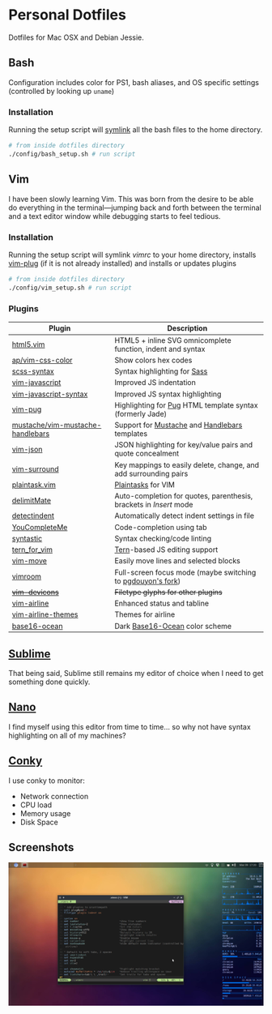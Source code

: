 # Personal Dotfiles
Dotfiles for Mac OSX and Debian Jessie.

## Bash
Configuration includes color for PS1, bash aliases, and OS specific settings (controlled by looking up `uname`)

### Installation
Running the setup script will [symlink](https://en.wikipedia.org/wiki/Symbolic_link) all the bash files to the home directory.
```bash
# from inside dotfiles directory
./config/bash_setup.sh # run script
```

## Vim
I have been slowly learning Vim. This was born from the desire to be able do everything in the terminal—jumping back and forth between the terminal and a text editor window while debugging starts to feel tedious.

### Installation
Running the setup script will symlink _vimrc_ to your home directory, installs [vim-plug](https://github.com/junegunn/vim-plug) (if it is not already installed) and installs or updates plugins
```bash
# from inside dotfiles directory
./config/vim_setup.sh # run script
```

### Plugins
Plugin | Description
------ | -----------
[html5.vim](https://github.com/othree/html5.vim) | HTML5 + inline SVG omnicomplete function, indent and syntax
[ap/vim-css-color](http://github.com/skammer/vim-css-color) | Show colors hex codes
[scss-syntax](http://github.com/cakebaker/scss-syntax.vim) | Syntax highlighting for [Sass](http://sass-lang.com)
[vim-javascript](https://github.com/pangloss/vim-javascript) | Improved JS indentation
[vim-javascript-syntax](https://github.com/jelera/vim-javascript-syntax) | Improved JS syntax highlighting
[vim-pug](https://github.com/digitaltoad/vim-pug) | Highlighting for [Pug](http://jade-lang.com/) HTML template syntax (formerly Jade)
[mustache/vim-mustache-handlebars](https://github.com/mustache/vim-mustache-handlebars) | Support for [Mustache](http://mustache.github.io/) and [Handlebars](http://handlebarsjs.com/) templates
[vim-json](https://github.com/elzr/vim-json) | JSON highlighting for key/value pairs and quote concealment
[vim-surround](https://github.com/tpope/vim-surround) | Key mappings to easily delete, change, and add surrounding pairs
[plaintask.vim](https://github.com/elentok/plaintasks.vim) | [Plaintasks](https://github.com/aziz/PlainTasks) for VIM
[delimitMate](https://github.com/Raimondi/delimitMate) | Auto-completion for quotes, parenthesis, brackets in _Insert_ mode
[detectindent](https://github.com/ciaranm/detectindent) | Automatically detect indent settings in file
[YouCompleteMe](https://github.com/Valloric/YouCompleteMe) | Code-completion using tab
[syntastic](https://github.com/scrooloose/syntastic) | Syntax checking/code linting
[tern_for_vim](https://github.com/marijnh/tern_for_vim) | [Tern](http://ternjs.net/)-based JS editing support
[vim-move](https://github.com/matze/vim-move) | Easily move lines and selected blocks
[vimroom](https://github.com/mikewest/vimroom) | Full-screen focus mode (maybe switching to [pgdouyon's fork](https://github.com/pgdouyon/vimroom))
~~[vim-devicons](https://github.com/ryanoasis/vim-devicons)~~ | ~~Filetype glyphs for other plugins~~
[vim-airline](https://github.com/vim-airline/vim-airline) | Enhanced status and tabline
[vim-airline-themes](https://github.com/vim-airline/vim-airline-themes) | Themes for airline
[base16-ocean](https://github.com/chriskempson/base16-vim) | Dark [Base16-Ocean](http://chriskempson.github.io/base16/#ocean) color scheme

## [Sublime](http://www.sublimetext.com/)
That being said, Sublime still remains my editor of choice when I need to get something done quickly.

## [Nano](http://nano-editor.org/)
I find myself using this editor from time to time... so why not have syntax highlighting on all of my machines?

## [Conky](https://github.com/brndnmtthws/conky)
I use conky to monitor:
* Network connection
* CPU load
* Memory usage
* Disk Space

## Screenshots
![Screenshot of my Debian desktop with Conky and Vim Running](./img/debian_screenshot.png?raw=true)
